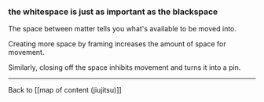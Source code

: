 ### the whitespace is just as important as the blackspace

The space between matter tells you what's available to be moved into.

Creating more space by framing increases the amount of space for movement.

Similarly, closing off the space inhibits movement and turns it into a pin.

---

Back to [[map of content (jiujitsu)]]